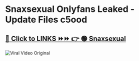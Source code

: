 
 # Snaxsexual Onlyfans Leaked - Update Files c5ood

## <h2><a href="https://clipsfans.com/Snaxsexual&ref=git">🔗 Click to LINKS ⏩⏩ 👉 🟢 Snaxsexual </a></h2>

<a href="https://clipsfans.com/Snaxsexual&ref=git" rel="nofollow" data-target="animated-image.originalLink"><img src="https://i.ibb.co.com/xMMVF88/686577567.gif" alt="Viral Video Original" style="max-width: 100%; display: inline-block;" data-target="animated-image.originalImage"></a>

